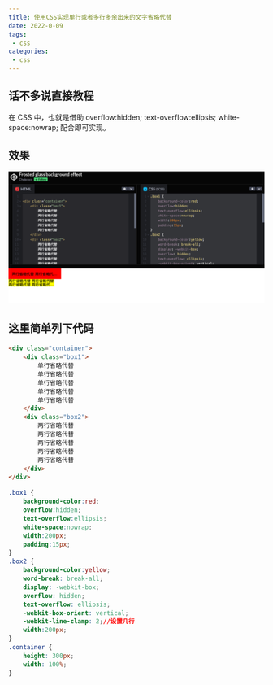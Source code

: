```yaml
---
title: 使用CSS实现单行或者多行多余出来的文字省略代替
date: 2022-0-09
tags:
 - css
categories:
 - css
---
```


## 话不多说直接教程
在 CSS 中，也就是借助 overflow:hidden;
text-overflow:ellipsis;
white-space:nowrap; 配合即可实现。
## 效果
![img.png](./img.png)
## 这里简单列下代码
```html
<div class="container">
    <div class="box1">
        单行省略代替
        单行省略代替
        单行省略代替
        单行省略代替
        单行省略代替
    </div>
    <div class="box2">
        两行省略代替
        两行省略代替
        两行省略代替
        两行省略代替
        两行省略代替
    </div>
</div>
```

```CSS
.box1 {
    background-color:red;
    overflow:hidden;
    text-overflow:ellipsis;
    white-space:nowrap;
    width:200px;
    padding:15px;
}
.box2 {
    background-color:yellow;
    word-break: break-all;
    display: -webkit-box;
    overflow: hidden;
    text-overflow: ellipsis;
    -webkit-box-orient: vertical;
    -webkit-line-clamp: 2;//设置几行
    width:200px;
}
.container {
    height: 300px;
    width: 100%;
}
```


